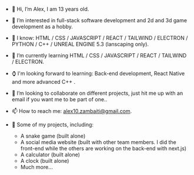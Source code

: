 - 👋 Hi, I’m Alex, I am 13 years old.
- 👀 I’m interested in full-stack software development and 2d and 3d game development as a hobby.
- 🧠 I know: HTML / CSS / JAVASCRIPT / REACT / TAILWIND / ELECTRON / PYTHON / C++ / UNREAL ENGINE 5.3 (lanscaping only).
- 🌱 I’m currently learning HTML / CSS / JAVASCRIPT / REACT / TAILWIND / ELECTRON.
- ⌚ I'm looking forward to learning: Back-end development, React Native and more advanced C++ .
- 💞️ I’m looking to collaborate on different projects, just hit me up with an email if you want me to be part of one..
- 📫 How to reach me: alex10.zambaiti@gmail.com.
- 📝 Some of my projects, including:
  
   -  A snake game (built alone)
   -  A social media website (built with other team members. I did the front-end while the others are working on the back-end with next.js)
   -  A calculator (built alone)
   -  A clock (built alone)
   -  Much more...

<!---
alex-coder2010/alex-coder2010 is a ✨ special ✨ repository because its `README.md` (this file) appears on your GitHub profile.
You can click the Preview link to take a look at your changes.
--->
